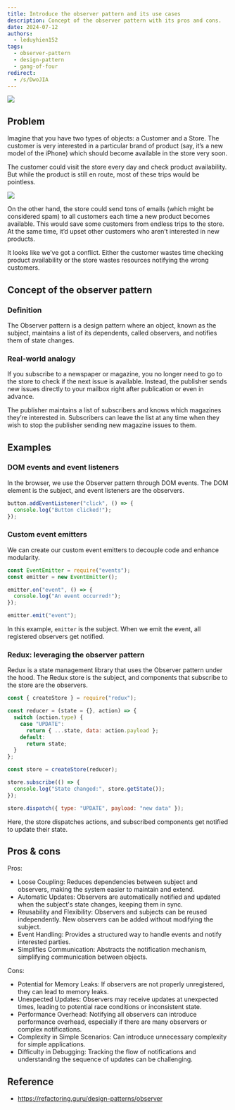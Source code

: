 ```yaml
---
title: Introduce the observer pattern and its use cases
description: Concept of the observer pattern with its pros and cons.
date: 2024-07-12
authors:
  - leduyhien152
tags:
  - observer-pattern
  - design-pattern
  - gang-of-four
redirect:
  - /s/DwoJIA
---
```


![](assets/observer-pattern.webp)

## Problem

Imagine that you have two types of objects: a Customer and a Store. The customer is very interested in a particular brand of product (say, it’s a new model of the iPhone) which should become available in the store very soon.

The customer could visit the store every day and check product availability. But while the product is still en route, most of these trips would be pointless.

![](assets/observer-pattern-problem.webp)

On the other hand, the store could send tons of emails (which might be considered spam) to all customers each time a new product becomes available. This would save some customers from endless trips to the store. At the same time, it’d upset other customers who aren’t interested in new products.

It looks like we’ve got a conflict. Either the customer wastes time checking product availability or the store wastes resources notifying the wrong customers.

## Concept of the observer pattern

### Definition

The Observer pattern is a design pattern where an object, known as the subject, maintains a list of its dependents, called observers, and notifies them of state changes.

### Real-world analogy

If you subscribe to a newspaper or magazine, you no longer need to go to the store to check if the next issue is available. Instead, the publisher sends new issues directly to your mailbox right after publication or even in advance.

The publisher maintains a list of subscribers and knows which magazines they’re interested in. Subscribers can leave the list at any time when they wish to stop the publisher sending new magazine issues to them.

## Examples

### DOM events and event listeners

In the browser, we use the Observer pattern through DOM events. The DOM element is the subject, and event listeners are the observers.

```js
button.addEventListener("click", () => {
  console.log("Button clicked!");
});
```

### Custom event emitters

We can create our custom event emitters to decouple code and enhance modularity.

```js
const EventEmitter = require("events");
const emitter = new EventEmitter();

emitter.on("event", () => {
  console.log("An event occurred!");
});

emitter.emit("event");
```

In this example, `emitter` is the subject. When we emit the event, all registered observers get notified.

### Redux: leveraging the observer pattern

Redux is a state management library that uses the Observer pattern under the hood.
The Redux store is the subject, and components that subscribe to the store are the observers.

```js
const { createStore } = require("redux");

const reducer = (state = {}, action) => {
  switch (action.type) {
    case "UPDATE":
      return { ...state, data: action.payload };
    default:
      return state;
  }
};

const store = createStore(reducer);

store.subscribe(() => {
  console.log("State changed:", store.getState());
});

store.dispatch({ type: "UPDATE", payload: "new data" });
```

Here, the store dispatches actions, and subscribed components get notified to update their state.

## Pros & cons

Pros:

- Loose Coupling: Reduces dependencies between subject and observers, making the system easier to maintain and extend.
- Automatic Updates: Observers are automatically notified and updated when the subject's state changes, keeping them in sync.
- Reusability and Flexibility: Observers and subjects can be reused independently. New observers can be added without modifying the subject.
- Event Handling: Provides a structured way to handle events and notify interested parties.
- Simplifies Communication: Abstracts the notification mechanism, simplifying communication between objects.

Cons:

- Potential for Memory Leaks: If observers are not properly unregistered, they can lead to memory leaks.
- Unexpected Updates: Observers may receive updates at unexpected times, leading to potential race conditions or inconsistent state.
- Performance Overhead: Notifying all observers can introduce performance overhead, especially if there are many observers or complex notifications.
- Complexity in Simple Scenarios: Can introduce unnecessary complexity for simple applications.
- Difficulty in Debugging: Tracking the flow of notifications and understanding the sequence of updates can be challenging.

## Reference

- https://refactoring.guru/design-patterns/observer
